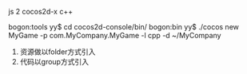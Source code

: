 js 2 cocos2d-x c++


bogon:tools yy$ cd cocos2d-console/bin/
bogon:bin yy$ ./cocos new MyGame -p com.MyCompany.MyGame -l cpp -d ~/MyCompany

1. 资源做以folder方式引入
2. 代码以group方式引入